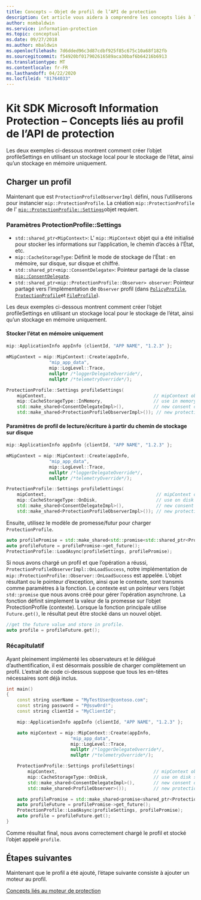 ```yaml
---
title: Concepts – Objet de profil de l’API de protection
description: Cet article vous aidera à comprendre les concepts liés à l’objet de profil de protection qui est créé pendant l’initialisation de l’application.
author: msmbaldwin
ms.service: information-protection
ms.topic: conceptual
ms.date: 09/27/2018
ms.author: mbaldwin
ms.openlocfilehash: 7d6dded96c3d87cdbf925f85c675c10a68f182fb
ms.sourcegitcommit: f54920bf017902616589aca30baf6b64216b6913
ms.translationtype: MT
ms.contentlocale: fr-FR
ms.lasthandoff: 04/22/2020
ms.locfileid: "81764033"
---
```

# <a name="microsoft-information-protection-sdk---protection-api-profile-concepts"></a>Kit SDK Microsoft Information Protection – Concepts liés au profil de l’API de protection

Les deux exemples ci-dessous montrent comment créer l’objet profileSettings en utilisant un stockage local pour le stockage de l’état, ainsi qu’un stockage en mémoire uniquement. 

## <a name="load-a-profile"></a>Charger un profil

Maintenant que est `ProtectionProfileObserverImpl` défini, nous l’utiliserons pour instancier `mip::ProtectionProfile`. La création `mip::ProtectionProfile` de l' [`mip::ProtectionProfile::Settings`](reference/class_mip_ProtectionProfile_settings.md)objet requiert.

### <a name="protectionprofilesettings-parameters"></a>Paramètres ProtectionProfile::Settings

- `std::shared_ptr<MipContext>`: L' `mip::MipContext` objet qui a été initialisé pour stocker les informations sur l’application, le chemin d’accès à l’État, etc.
- `mip::CacheStorageType`: Définit le mode de stockage de l’État : en mémoire, sur disque, sur disque et chiffré.
- `std::shared_ptr<mip::ConsentDelegate>`: Pointeur partagé de la classe [`mip::ConsentDelegate`](reference/class_mip_consentdelegate.md).
- `std::shared_ptr<mip::ProtectionProfile::Observer> observer`: Pointeur partagé vers l’implémentation de `Observer` profil (dans [`PolicyProfile`](reference/class_mip_policyprofile_observer.md), [`ProtectionProfile`](reference/class_mip_protectionprofile_observer.md)et [`FileProfile`](reference/class_mip_fileprofile_observer.md)).

Les deux exemples ci-dessous montrent comment créer l’objet profileSettings en utilisant un stockage local pour le stockage de l’état, ainsi qu’un stockage en mémoire uniquement. 

#### <a name="store-state-in-memory-only"></a>Stocker l’état en mémoire uniquement

```cpp
mip::ApplicationInfo appInfo {clientId, "APP NAME", "1.2.3" };

mMipContext = mip::MipContext::Create(appInfo,
                "mip_app_data",
                mip::LogLevel::Trace,
                nullptr /*loggerDelegateOverride*/,
                nullptr /*telemetryOverride*/);

ProtectionProfile::Settings profileSettings(
    mipContext,                                        // mipContext object
    mip::CacheStorageType::InMemory,                   // use in memory storage    
    std::make_shared<ConsentDelegateImpl>(),           // new consent delegate
    std::make_shared<ProtectionProfileObserverImpl>()); // new protection profile observer
```

#### <a name="readwrite-profile-settings-from-storage-path-on-disk"></a>Paramètres de profil de lecture/écriture à partir du chemin de stockage sur disque

```cpp
mip::ApplicationInfo appInfo {clientId, "APP NAME", "1.2.3" };

mMipContext = mip::MipContext::Create(appInfo,
                "mip_app_data",
                mip::LogLevel::Trace,
                nullptr /*loggerDelegateOverride*/,
                nullptr /*telemetryOverride*/);

ProtectionProfile::Settings profileSettings(
    mipContext,                                         // mipContext object
    mip::CacheStorageType::OnDisk,                      // use on disk storage    
    std::make_shared<ConsentDelegateImpl>(),            // new consent delegate
    std::make_shared<ProtectionProfileObserverImpl>()); // new protection profile
```

Ensuite, utilisez le modèle de promesse/futur pour charger `ProtectionProfile`.

```cpp
auto profilePromise = std::make_shared<std::promise<std::shared_ptr<ProtectionProfile>>>();
auto profileFuture = profilePromise->get_future();
ProtectionProfile::LoadAsync(profileSettings, profilePromise);
```

Si nous avons chargé un profil et que l’opération a réussi, `ProtectionProfileObserverImpl::OnLoadSuccess`, notre implémentation de `mip::ProtectionProfile::Observer::OnLoadSuccess` est appelée. L’objet résultant ou le pointeur d’exception, ainsi que le contexte, sont transmis comme paramètres à la fonction. Le contexte est un pointeur vers l’objet `std::promise` que nous avons créé pour gérer l’opération asynchrone. La fonction définit simplement la valeur de la promesse sur l’objet ProtectionProfile (contexte). Lorsque la fonction principale utilise `Future.get()`, le résultat peut être stocké dans un nouvel objet.

```cpp
//get the future value and store in profile.
auto profile = profileFuture.get();
```

### <a name="putting-it-together"></a>Récapitulatif

Ayant pleinement implémenté les observateurs et le délégué d’authentification, il est désormais possible de charger complètement un profil. L’extrait de code ci-dessous suppose que tous les en-têtes nécessaires sont déjà inclus.

```cpp
int main()
{
    const string userName = "MyTestUser@contoso.com";
    const string password = "P@ssw0rd!";
    const string clientId = "MyClientId";

    mip::ApplicationInfo appInfo {clientId, "APP NAME", "1.2.3" };

    auto mipContext = mip::MipContext::Create(appInfo,
                        "mip_app_data",
                        mip::LogLevel::Trace,
                        nullptr /*loggerDelegateOverride*/,
                        nullptr /*telemetryOverride*/);

    ProtectionProfile::Settings profileSettings(
        mipContext,                                    // mipContext object
        mip::CacheStorageType::OnDisk,                 // use on disk storage        
        std::make_shared<ConsentDelegateImpl>(),       // new consent delegate
        std::make_shared<ProfileObserver>());          // new protection profile observer

    auto profilePromise = std::make_shared<promise<shared_ptr<ProtectionProfile>>>();
    auto profileFuture = profilePromise->get_future();
    ProtectionProfile::LoadAsync(profileSettings, profilePromise);
    auto profile = profileFuture.get();
}
```

Comme résultat final, nous avons correctement chargé le profil et stocké l’objet appelé `profile`.

## <a name="next-steps"></a>Étapes suivantes

Maintenant que le profil a été ajouté, l’étape suivante consiste à ajouter un moteur au profil.

[Concepts liés au moteur de protection](concept-profile-engine-protection-engine-cpp.md)
